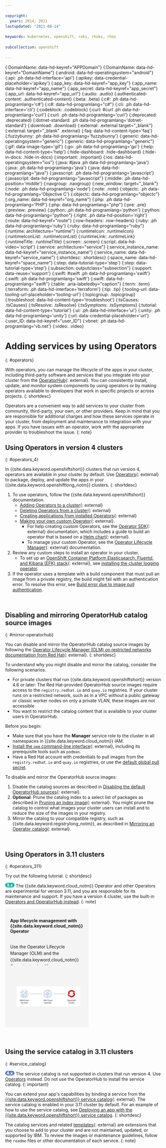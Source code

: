 ```yaml
---

copyright:
  years: 2014, 2021
lastupdated: "2021-08-14"

keywords: kubernetes, openshift, roks, rhoks, rhos

subcollection: openshift

---
```


{:DomainName: data-hd-keyref="APPDomain"}
{:DomainName: data-hd-keyref="DomainName"}
{:android: data-hd-operatingsystem="android"}
{:api: .ph data-hd-interface='api'}
{:apikey: data-credential-placeholder='apikey'}
{:app_key: data-hd-keyref="app_key"}
{:app_name: data-hd-keyref="app_name"}
{:app_secret: data-hd-keyref="app_secret"}
{:app_url: data-hd-keyref="app_url"}
{:audio: .audio}
{:authenticated-content: .authenticated-content}
{:beta: .beta}
{:c#: .ph data-hd-programlang='c#'}
{:c#: data-hd-programlang="c#"}
{:cli: .ph data-hd-interface='cli'}
{:codeblock: .codeblock}
{:curl: #curl .ph data-hd-programlang='curl'}
{:curl: .ph data-hd-programlang='curl'}
{:deprecated: .deprecated}
{:dotnet-standard: .ph data-hd-programlang='dotnet-standard'}
{:download: .download}
{:external: .external target="_blank"}
{:external: target="_blank" .external}
{:faq: data-hd-content-type='faq'}
{:fuzzybunny: .ph data-hd-programlang='fuzzybunny'}
{:generic: data-hd-operatingsystem="generic"}
{:generic: data-hd-programlang="generic"}
{:gif: data-image-type='gif'}
{:go: .ph data-hd-programlang='go'}
{:help: data-hd-content-type='help'}
{:hide-dashboard: .hide-dashboard}
{:hide-in-docs: .hide-in-docs}
{:important: .important}
{:ios: data-hd-operatingsystem="ios"}
{:java: #java .ph data-hd-programlang='java'}
{:java: .ph data-hd-programlang='java'}
{:java: data-hd-programlang="java"}
{:javascript: .ph data-hd-programlang='javascript'}
{:javascript: data-hd-programlang="javascript"}
{:middle: .ph data-hd-position='middle'}
{:navgroup: .navgroup}
{:new_window: target="_blank"}
{:node: .ph data-hd-programlang='node'}
{:note: .note}
{:objectc: .ph data-hd-programlang='Objective C'}
{:objectc: data-hd-programlang="objectc"}
{:org_name: data-hd-keyref="org_name"}
{:php: .ph data-hd-programlang='PHP'}
{:php: data-hd-programlang="php"}
{:pre: .pre}
{:preview: .preview}
{:python: .ph data-hd-programlang='python'}
{:python: data-hd-programlang="python"}
{:right: .ph data-hd-position='right'}
{:route: data-hd-keyref="route"}
{:row-headers: .row-headers}
{:ruby: .ph data-hd-programlang='ruby'}
{:ruby: data-hd-programlang="ruby"}
{:runtime: architecture="runtime"}
{:runtimeIcon: .runtimeIcon}
{:runtimeIconList: .runtimeIconList}
{:runtimeLink: .runtimeLink}
{:runtimeTitle: .runtimeTitle}
{:screen: .screen}
{:script: data-hd-video='script'}
{:service: architecture="service"}
{:service_instance_name: data-hd-keyref="service_instance_name"}
{:service_name: data-hd-keyref="service_name"}
{:shortdesc: .shortdesc}
{:space_name: data-hd-keyref="space_name"}
{:step: data-tutorial-type='step'}
{:step: data-tutorial-type='step'} 
{:subsection: outputclass="subsection"}
{:support: data-reuse='support'}
{:swift: #swift .ph data-hd-programlang='swift'}
{:swift: .ph data-hd-programlang='swift'}
{:swift: data-hd-programlang="swift"}
{:table: .aria-labeledby="caption"}
{:term: .term}
{:terraform: .ph data-hd-interface='terraform'}
{:tip: .tip}
{:tooling-url: data-tooling-url-placeholder='tooling-url'}
{:topicgroup: .topicgroup}
{:troubleshoot: data-hd-content-type='troubleshoot'}
{:tsCauses: .tsCauses}
{:tsResolve: .tsResolve}
{:tsSymptoms: .tsSymptoms}
{:tutorial: data-hd-content-type='tutorial'}
{:ui: .ph data-hd-interface='ui'}
{:unity: .ph data-hd-programlang='unity'}
{:url: data-credential-placeholder='url'}
{:user_ID: data-hd-keyref="user_ID"}
{:vbnet: .ph data-hd-programlang='vb.net'}
{:video: .video}
  

<style>
    <!--
        #tutorials { /* hide the page header */
            display: none !important;
        }
        .allCategories {
            display: flex !important;
            flex-direction: row !important;
            flex-wrap: wrap !important;
        }
        .categoryBox {
            flex-grow: 1 !important;
            width: calc(33% - 20px) !important;
            text-decoration: none !important;
            margin: 0 10px 20px 0 !important;
            padding: 16px !important;
            border: 1px #dfe6eb solid !important;
            box-shadow: 0 1px 2px 0 rgba(0, 0, 0, 0.2) !important;
            text-align: center !important;
            text-overflow: ellipsis !important;
            overflow: hidden !important;
        }
        .solutionBoxContainer {}
        .solutionBoxContainer a {
            text-decoration: none !important;
            border: none !important;
        }
        .solutionBox {
            display: inline-block !important;
            width: 100% !important;
            margin: 0 10px 20px 0 !important;
            padding: 16px !important;
            background-color: #f4f4f4 !important;
        }
        @media screen and (min-width: 960px) {
            .solutionBox {
            width: calc(50% - 3%) !important;
            }
            .solutionBox.solutionBoxFeatured {
            width: calc(50% - 3%) !important;
            }
            .solutionBoxContent {
            height: 350px !important;
            }
        }
        @media screen and (min-width: 1298px) {
            .solutionBox {
            width: calc(33% - 2%) !important;
            }
            .solutionBoxContent {
            min-height: 350px !important;
            }
        }
        .solutionBox:hover {
            border: 1px rgb(136, 151, 162)solid !important;
            box-shadow: 0 1px 2px 0 rgba(0, 0, 0, 0.2) !important;
        }
        .solutionBoxContent {
            display: flex !important;
            flex-direction: column !important;
        }
        .solutionBoxTitle {
            margin: 0rem !important;
            margin-bottom: 5px !important;
            font-size: 14px !important;
            font-weight: 900 !important;
            line-height: 16px !important;
            height: 37px !important;
            text-overflow: ellipsis !important;
            overflow: hidden !important;
            display: -webkit-box !important;
            -webkit-line-clamp: 2 !important;
            -webkit-box-orient: vertical !important;
            -webkit-box-align: inherit !important;
        }
        .solutionBoxDescription {
            flex-grow: 1 !important;
            display: flex !important;
            flex-direction: column !important;
        }
        .descriptionContainer {
        }
        .descriptionContainer p {
            margin: 0 !important;
            overflow: hidden !important;
            display: -webkit-box !important;
            -webkit-line-clamp: 4 !important;
            -webkit-box-orient: vertical !important;
            font-size: 14px !important;
            font-weight: 400 !important;
            line-height: 1.5 !important;
            letter-spacing: 0 !important;
            max-height: 70px !important;
        }
        .architectureDiagramContainer {
            flex-grow: 1 !important;
            min-width: calc(33% - 2%) !important;
            padding: 0 16px !important;
            text-align: center !important;
            display: flex !important;
            flex-direction: column !important;
            justify-content: center !important;
            background-color: #f4f4f4;
        }
        .architectureDiagram {
            max-height: 175px !important;
            padding: 5px !important;
            margin: 0 auto !important;
        }
    -->
    </style>

# Adding services by using Operators
{: #operators}

With operators, you can manage the lifecycle of the apps in your cluster, including third-party software and services that you integrate into your cluster from the [OperatorHub](https://operatorhub.io/){: external}. You can consistently install, update, and monitor system components by using operators or by making operators available to developers that work in specific projects or across projects.
{: shortdesc}

Operators are a convenient way to add services to your cluster from community, third-party, your own, or other providers. Keep in mind that you are responsible for additional charges and how these services operate in your cluster, from deployment and maintenance to integration with your apps. If you have issues with an operator, work with the appropriate provider to troubleshoot the issue.
{: note}

## Using Operators in version 4 clusters
{: #operators_4}

In {{site.data.keyword.openshiftshort}} clusters that run version 4, operators are available in your cluster by default. Use [Operators](https://docs.openshift.com/container-platform/4.6/operators/understanding/olm-what-operators-are.html){: external} to package, deploy, and update the apps in your {{site.data.keyword.openshiftlong_notm}} clusters.
{: shortdesc}

1. To use operators, follow the {{site.data.keyword.openshiftshort}} documentation.
    *   [Adding Operators to a cluster](https://docs.openshift.com/container-platform/4.6/operators/admin/olm-adding-operators-to-cluster.html){: external}
    *   [Deleting Operators from a cluster](https://docs.openshift.com/container-platform/4.6/operators/admin/olm-deleting-operators-from-cluster.html){: external}
    *   [Creating applications from installed Operators](https://docs.openshift.com/container-platform/4.6/operators/user/olm-creating-apps-from-installed-operators.html){: external}
    *   [Making your own custom Operator](https://github.com/operator-framework/community-operators/blob/master/docs/testing-operators.md#testing-operator-deployment-on-openshift){: external}.
        *  For help creating custom Operators, see the [Operator SDK](https://docs.openshift.com/container-platform/4.6/operators/operator_sdk/osdk-getting-started.html){: external} documentation, which includes a guide to build an operator that is based on a [Helm chart](https://docs.openshift.com/container-platform/4.6/operators/operator_sdk/osdk-helm.html){: external}.
        *  To manage your custom Operator, see the [Operator Lifecycle Manager](http://docs.openshift.com/container-platform/4.6/operators/understanding/olm/olm-understanding-olm.html){: external} documentation.
2. Review any custom steps to install an operator in your cluster.
    *   To set up an [OpenShift Container Platform Elasticsearch, Fluentd, and Kibana (EFK) stack](https://docs.openshift.com/container-platform/4.6/logging/cluster-logging.html){: external}, see [installing the cluster logging operator](/docs/openshift?topic=openshift-health#oc_logging_operator).
3. If the operator uses a template with a build component that must pull an image from a private registry, the build might fail with an authentication error. To resolve this error, see [Build error due to image pull authentication](/docs/openshift?topic=openshift-ts-app-build-img-pull).

<br />

## Disabling and mirroring OperatorHub catalog source images
{: #mirror-operatorhub}

You can disable and mirror the OperatorHub catalog source images by following the [Operator Lifecycle Manager (OLM) on restricted networks documentation from Red Hat](https://docs.openshift.com/container-platform/4.6/operators/admin/olm-restricted-networks.html){: external}. 
{: shortdesc}

To understand why you might disable and mirror the catalog, consider the following scenarios.
* For private clusters that run {{site.data.keyword.openshiftshort}} version 4.6 or later: The Red Hat-provided OperatorHub source images require access to the `registry.redhat.io` and `quay.io` registries. If your cluster runs on a restricted network, such as in a VPC without a public gateway or classic worker nodes on only a private VLAN, these images are not accessible
* You want to restrict the catalog content that is available to your cluster users in OperatorHub.

Before you begin:
* Make sure that you have the **Manager** service role to the cluster in all namespaces in {{site.data.keyword.cloud_notm}} IAM.
* [Install the `opm` command-line interface](https://docs.openshift.com/container-platform/4.6/cli_reference/opm-cli.html#opm-cli){: external}, including its prerequisite tools such as `podman`.
* Have a Red Hat account with credentials to pull images from the `registry.redhat.io` and `quay.io` registries, or use the [default global pull secret](/docs/openshift?topic=openshift-registry#cluster_global_pull_secret).

To disable and mirror the OperatorHub source images:
1. Disable the catalog sources as described in [Disabling the default OperatorHub sources](https://docs.openshift.com/container-platform/4.6/operators/admin/olm-restricted-networks.html#olm-restricted-networks-operatorhub_olm-restricted-networks){: external}.
2. **Optional**: Prune the catalog index to a select list of packages as described in [Pruning an index image](https://docs.openshift.com/container-platform/4.6/operators/admin/olm-restricted-networks.html#olm-pruning-index-image_olm-restricted-networks){: external}. You might prune the catalog to control what images your cluster users can install and to reduce the size of the images in your registry.
3. Mirror the catalog to your compatible registry, such as {{site.data.keyword.registrylong_notm}}, as described in [Mirroring an Operator catalog](https://docs.openshift.com/container-platform/4.6/operators/admin/olm-restricted-networks.html#olm-mirror-catalog_olm-restricted-networks){: external}.

<br />

## Using Operators in 3.11 clusters
{: #operators_311}

Try out the following tutorial.
{: shortdesc}

<img src="images/icon-version-311.png" alt="Version 3.11 icon" width="30" style="width:30px; border-style: none"/> The {{site.data.keyword.cloud_notm}} Operator and other Operators are experimental for version 3.11, and you are responsible for its maintenance and support. If you have a version 4 cluster, use the built-in [Operators and OperatorHub instead](#operators_4).
{: note}

<div class = "solutionBoxContainer">
    <div class = "solutionBox">
    <a href = "https://developer.ibm.com/tutorials/simplify-lifecycle-management-kubernetes-OpenShift-ibm-cloud-operator/">
        <div class = "solutionBoxContent">
                <p><strong>App lifecycle management with {{site.data.keyword.cloud_notm}} Operator</strong></p>
          <div class="solutionBoxDescription">
                <div class="descriptionContainer">
                  </br> <p>Use the Operator Lifecycle Manager (OLM) and the {{site.data.keyword.cloud_notm}} Operator to simplify your app lifecycle management approach for {{site.data.keyword.cloud_notm}} services, third-party apps, and your own custom-built, cloud-native apps in your {{site.data.keyword.openshiftshort}} cluster.</p></br>
                </div>
                <div class="architectureDiagramContainer">
                    <img class="architectureDiagram" src="images/dev_guides_operators.png" alt="IBM Cloud operator flowchart" />
                </div>
            </div>
        </div>
    </a>
    </div>
</div>

<br />

## Using the service catalog in 3.11 clusters
{: #service_catalog}

<img src="images/icon-version-43.png" alt="Version 4 icon" width="30" style="width:30px; border-style: none"/> The service catalog is not supported in clusters that run version 4. Use [Operators](#operators_4) instead. Do not use the OperatorHub to install the service catalog.
{: important}

You can extend your app's capabilities by binding a service from the [{{site.data.keyword.openshiftshort}} service catalog](https://docs.openshift.com/container-platform/3.11/architecture/service_catalog/index.html){: external}. The service catalog is enabled in your 3.11 cluster by default. For an example of how to use the service catalog, see [Deploying an app with the {{site.data.keyword.openshiftshort}} service catalog](/docs/openshift?topic=openshift-getting-started#deploy-app).
{: shortdesc}

The catalog services and related [templates](https://docs.openshift.com/container-platform/3.11/dev_guide/templates.html#dev-guide-templates){: external} are extensions that you choose to add to your cluster and are not maintained, updated, or supported by IBM. To review the images or maintenance guidelines, follow the `readme` files or other documentation of each service.
{: note}

<br />


